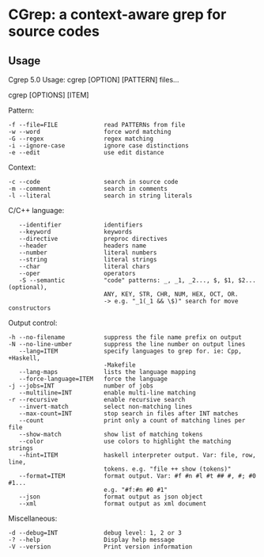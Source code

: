 CGrep: a context-aware grep for source codes
============================================

Usage
-----

Cgrep 5.0 Usage: cgrep [OPTION] [PATTERN] files...

cgrep [OPTIONS] [ITEM]

Pattern:

    -f --file=FILE             read PATTERNs from file
    -w --word                  force word matching
    -G --regex                 regex matching
    -i --ignore-case           ignore case distinctions
    -e --edit                  use edit distance

Context:

    -c --code                  search in source code
    -m --comment               search in comments
    -l --literal               search in string literals

C/C++ language:

       --identifier            identifiers
       --keyword               keywords
       --directive             preproc directives
       --header                headers name
       --number                literal numbers
       --string                literal strings
       --char                  literal chars
       --oper                  operators
       -S --semantic           "code" patterns: _, _1, _2..., $, $1, $2... (optional),
                               ANY, KEY, STR, CHR, NUM, HEX, OCT, OR. 
                               -> e.g. "_1(_1 && \$)" search for move constructors
Output control:

    -h --no-filename           suppress the file name prefix on output
    -N --no-line-umber         suppress the line number on output lines
       --lang=ITEM             specify languages to grep for. ie: Cpp, +Haskell,
                               -Makefile
       --lang-maps             lists the language mapping
       --force-language=ITEM   force the language
    -j --jobs=INT              number of jobs
       --multiline=INT         enable multi-line matching
    -r --recursive             enable recursive search
       --invert-match          select non-matching lines
       --max-count=INT         stop search in files after INT matches
       --count                 print only a count of matching lines per file
       --show-match            show list of matching tokens
       --color                 use colors to highlight the matching strings
       --hint=ITEM             haskell interpreter output. Var: file, row, line,
                               tokens. e.g. "file ++ show (tokens)"
       --format=ITEM           format output. Var: #f #n #l #t ## #, #; #0 #1...
                               e.g. "#f:#n #0 #1"
       --json                  format output as json object
       --xml                   format output as xml document

Miscellaneous:

    -d --debug=INT             debug level: 1, 2 or 3
    -? --help                  Display help message
    -V --version               Print version information

